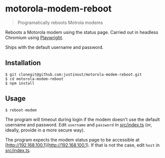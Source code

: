 # motorola-modem-reboot
> Programatically reboots Motrola modems 

Reboots a Motorola modem using the status page. Carried out in headless Chromium using [Playwright](https://playwright.dev). 

Ships with the default username and password.

## Installation

```
$ git clonegit@github.com:justinout/motorola-modem-reboot.git
$ cd motorola-modem-reboot
$ npm install
```

## Usage

```
$ reboot-modem
```

The program will timeout during login if the modem doesn't use the default username and password.
Edit `username` and `password` in [src/index.ts](./src/index.ts) (or, ideally, provide in a more secure way).  

The program expects the modem status page to be accessible at [http://192.168.100.1](http://192.168.100.1). 
If that is not the case, edit `host` in [src/index.ts](./src/index.ts).